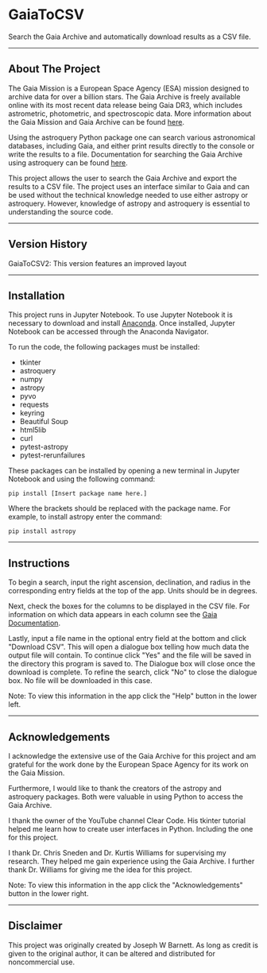 # GaiaToCSV
Search the Gaia Archive and automatically download results as a CSV file.
___
## About The Project
The Gaia Mission is a European Space Agency (ESA) mission designed to archive data for over a billion stars. The Gaia Archive is freely available online with its most recent data release being Gaia DR3, which includes astrometric, photometric, and spectroscopic data. More information about the Gaia Mission and Gaia Archive can be found [here](https://www.esa.int/Science_Exploration/Space_Science/Gaia_overview).

Using the astroquery Python package one can search various astronomical databases, including Gaia, and either print results directly to the console or write the results to a file. Documentation for searching the Gaia Archive using astroquery can be found [here](https://astroquery.readthedocs.io/en/latest/api/astroquery.gaia.GaiaClass.html).

This project allows the user to search the Gaia Archive and export the results to a CSV file. The project uses an interface similar to Gaia and can be used without the technical knowledge needed to use either astropy or astroquery. However, knowledge of astropy and astroquery is essential to understanding the source code.
___
## Version History
GaiaToCSV2: This version features an improved layout
___
## Installation
This project runs in Jupyter Notebook. To use Jupyter Notebook it is necessary to download and install [Anaconda](https://www.anaconda.com/download). Once installed, Jupyter Notebook can be accessed through the Anaconda Navigator.

To run the code, the following packages must be installed:
- tkinter
- astroquery
- numpy
- astropy
- pyvo
- requests
- keyring
- Beautiful Soup
- html5lib
- curl
- pytest-astropy
- pytest-rerunfailures

These packages can be installed by opening a new terminal in Jupyter Notebook and using the following command:

```pip install [Insert package name here.]```

Where the brackets should be replaced with the package name. For example, to install astropy enter the command:

```pip install astropy```

___
## Instructions
To begin a search, input the right ascension, declination, and radius in the corresponding entry fields at the top of the app. Units should be in degrees.

Next, check the boxes for the columns to be displayed in the CSV file. For information on which data appears in each column see the [Gaia Documentation](https://gea.esac.esa.int/archive/documentation/GDR2/Gaia_archive/chap_datamodel/sec_dm_main_tables/ssec_dm_gaia_source.html).

Lastly, input a file name in the optional entry field at the bottom and click "Download CSV". This will open a dialogue box telling how much data the output file will contain. To continue click "Yes" and the file will be saved in the directory this program is saved to. The Dialogue box will close once the download is complete. To refine the search, click "No" to close the dialogue box. No file will be downloaded in this case.

Note: To view this information in the app click the "Help" button in the lower left.

___
## Acknowledgements
I acknowledge the extensive use of the Gaia Archive for this project and am grateful for the work done by the European Space Agency for its work on the Gaia Mission.

Furthermore, I would like to thank the creators of the astropy and astroquery packages. Both were valuable in using Python to access the Gaia Archive.

I thank the owner of the YouTube channel Clear Code. His tkinter tutorial helped me learn how to create user interfaces in Python. Including the one for this project.

I thank Dr. Chris Sneden and Dr. Kurtis Williams for supervising my research. They helped me gain experience using the Gaia Archive. I further thank Dr. Williams for giving me the idea for this project.

Note: To view this information in the app click the "Acknowledgements" button in the lower right.

___
## Disclaimer
This project was originally created by Joseph W Barnett. As long as credit is given to the original author, it can be altered and distributed for noncommercial use.
